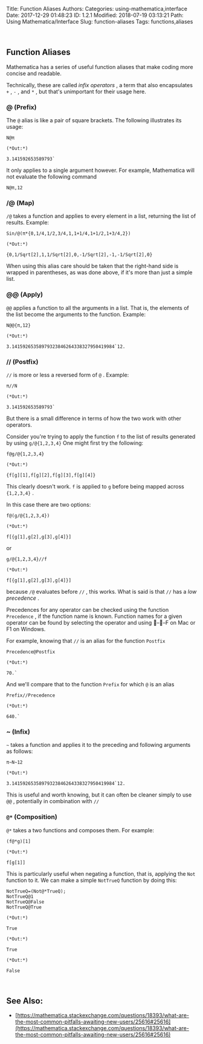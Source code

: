 Title: Function Aliases
Authors: 
Categories: using-mathematica,interface
Date: 2017-12-29 01:48:23
ID: 1.2.1
Modified: 2018-07-19 03:13:21
Path: Using Mathematica/Interface
Slug: function-aliases
Tags: functions,aliases

<a id="function-aliases" style="width:0;height:0;margin:0;padding:0;">&zwnj;</a>

## Function Aliases

Mathematica has a series of useful function aliases that make coding more concise and readable.

Technically, these are called  *infix operators* , a term that also encapsulates  ```+``` ,  ```-``` , and  ```*``` , but that's unimportant for their usage here.

### @ (Prefix)

The  ```@``` alias is like a pair of square brackets. The following illustrates its usage:

    N@π

    (*Out:*)
    
    3.141592653589793`

It only applies to a single argument however. For example, Mathematica will not evaluate the following command

    N@π,12

### /@ (Map)

```/@``` takes a function and applies to every element in a list, returning the list of results. Example:

    Sin/@(π*{0,1/4,1/2,3/4,1,1+1/4,1+1/2,1+3/4,2})

    (*Out:*)
    
    {0,1/Sqrt[2],1,1/Sqrt[2],0,-1/Sqrt[2],-1,-1/Sqrt[2],0}

When using this alias care should be taken that the right-hand side is wrapped in parentheses, as was done above, if it's more than just a simple list.

### @@ (Apply)

```@@``` applies a function to all the arguments in a list. That is, the elements of the list become the arguments to the function. Example:

    N@@{π,12}

    (*Out:*)
    
    3.14159265358979323846264338327950419984`12.

### // (Postfix)

```//``` is more or less a reversed form of  ```@``` . Example:

    π//N

    (*Out:*)
    
    3.141592653589793`

But there is a small difference in terms of how the two work with other operators.

Consider you're trying to apply the function  ```f``` to the list of results generated by using  ```g/@{1,2,3,4}``` 
One might first try the following:

    f@g/@{1,2,3,4}

    (*Out:*)
    
    {f[g][1],f[g][2],f[g][3],f[g][4]}

This clearly doesn't work.  ```f``` is applied to  ```g``` before being mapped across  ```{1,2,3,4}``` .

In this case there are two options:

    f@(g/@{1,2,3,4})

    (*Out:*)
    
    f[{g[1],g[2],g[3],g[4]}]

or

    g/@{1,2,3,4}//f

    (*Out:*)
    
    f[{g[1],g[2],g[3],g[4]}]

because  ```/@``` evaluates before  ```//``` , this works. What is said is that  ```//``` has a  *low precedence* .

Precedences for any operator can be checked using the function  ```Precedence``` , if the function name is known. Function names for a given operator can be found by selecting the operator and using ––F on Mac or F1 on Windows.

For example, knowing that  ```//``` is an alias for the function  ```Postfix```

    Precedence@Postfix

    (*Out:*)
    
    70.`

And we'll compare that to the function  ```Prefix``` for which  ```@``` is an alias

    Prefix//Precedence

    (*Out:*)
    
    640.`

### ~ (Infix)

```~``` takes a function and applies it to the preceding and following arguments as follows:

    π~N~12

    (*Out:*)
    
    3.14159265358979323846264338327950419984`12.

This is useful and worth knowing, but it can often be cleaner simply to use  ```@@``` , potentially in combination with  ```//```

### ```@*``` (Composition)

```@*``` takes a two functions and composes them. For example:

    (f@*g)[1]

    (*Out:*)
    
    f[g[1]]

This is particularly useful when negating a function, that is, applying the  ```Not``` function to it. We can make a simple  ```NotTrueQ``` function by doing this:

    NotTrueQ=(Not@*TrueQ);
    NotTrueQ@1
    NotTrueQ@False
    NotTrueQ@True

    (*Out:*)
    
    True

    (*Out:*)
    
    True

    (*Out:*)
    
    False

<a id="see-also" style="width:0;height:0;margin:0;padding:0;">&zwnj;</a>

## See Also:

* [https://mathematica.stackexchange.com/questions/18393/what-are-the-most-common-pitfalls-awaiting-new-users/25616#25616](https://mathematica.stackexchange.com/questions/18393/what-are-the-most-common-pitfalls-awaiting-new-users/25616#25616)